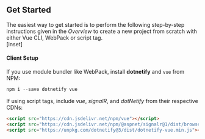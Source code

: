 ## Get Started

The easiest way to get started is to perform the following step-by-step instructions given in the _Overview_ to create a new project from scratch with either Vue CLI, WebPack or script tag.  
[inset]

#### Client Setup

If you use module bundler like WebPack, install **dotnetify** and `vue` from NPM:

```jsx
npm i --save dotnetify vue
```

If using script tags, include _vue_, _signalR_, and _dotNetify_ from their respective CDNs:

```html
<script src="https://cdn.jsdelivr.net/npm/vue"></script>
<script src="https://cdn.jsdelivr.net/npm/@aspnet/signalr@1/dist/browser/signalr.min.js"></script>
<script src="https://unpkg.com/dotnetify@3/dist/dotnetify-vue.min.js"></script>
```
